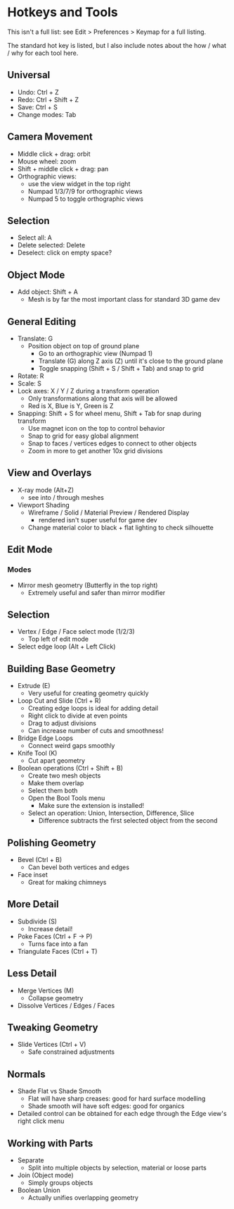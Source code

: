 # Hotkeys and Tools

This isn't a full list: see Edit > Preferences > Keymap for a full listing.

The standard hot key is listed, but I also include notes about the how / what / why for each tool here.

## Universal

- Undo: Ctrl + Z
- Redo: Ctrl + Shift + Z
- Save: Ctrl + S
- Change modes: Tab

## Camera Movement

- Middle click + drag: orbit
- Mouse wheel: zoom
- Shift + middle click + drag: pan
- Orthographic views:
  - use the view widget in the top right
  - Numpad 1/3/7/9 for orthographic views
  - Numpad 5 to toggle orthographic views

## Selection

- Select all: A
- Delete selected: Delete
- Deselect: click on empty space?

## Object Mode

- Add object: Shift + A
  - Mesh is by far the most important class for standard 3D game dev

## General Editing

- Translate: G
  - Position object on top of ground plane
    - Go to an orthographic view (Numpad 1)
    - Translate (G) along Z axis (Z) until it's close to the ground plane
    - Toggle snapping (Shift + S / Shift + Tab) and snap to grid
- Rotate: R
- Scale: S
- Lock axes: X / Y / Z during a transform operation
  - Only transformations along that axis will be allowed
  - Red is X, Blue is Y, Green is Z
- Snapping: Shift + S for wheel menu, Shift + Tab for snap during transform
  - Use magnet icon on the top to control behavior
  - Snap to grid for easy global alignment
  - Snap to faces / vertices edges to connect to other objects
  - Zoom in more to get another 10x grid divisions

## View and Overlays

- X-ray mode (Alt+Z)
  - see into / through meshes
- Viewport Shading
  - Wireframe / Solid / Material Preview / Rendered Display
    - rendered isn't super useful for game dev
  - Change material color to black + flat lighting to check silhouette

## Edit Mode

### Modes

- Mirror mesh geometry (Butterfly in the top right)
  - Extremely useful and safer than mirror modifier

## Selection

- Vertex / Edge / Face select mode (1/2/3)
  - Top left of edit mode
- Select edge loop (Alt + Left Click)

## Building Base Geometry

- Extrude (E)
  - Very useful for creating geometry quickly
- Loop Cut and Slide (Ctrl + R)
  - Creating edge loops is ideal for adding detail
  - Right click to divide at even points
  - Drag to adjust divisions
  - Can increase number of cuts and smoothness!
- Bridge Edge Loops
  - Connect weird gaps smoothly
- Knife Tool (K)
  - Cut apart geometry
- Boolean operations (Ctrl + Shift + B)
  - Create two mesh objects
  - Make them overlap
  - Select them both
  - Open the Bool Tools menu
    - Make sure the extension is installed!
  - Select an operation: Union, Intersection, Difference, Slice
    - Difference subtracts the first selected object from the second

## Polishing Geometry

- Bevel (Ctrl + B)
  - Can bevel both vertices and edges
- Face inset
  - Great for making chimneys

## More Detail

- Subdivide (S)
  - Increase detail!
- Poke Faces (Ctrl + F -> P)
  - Turns face into a fan
- Triangulate Faces (Ctrl + T)

## Less Detail

- Merge Vertices (M)
  - Collapse geometry
- Dissolve Vertices / Edges / Faces

## Tweaking Geometry

- Slide Vertices (Ctrl + V)
  - Safe constrained adjustments

## Normals

- Shade Flat vs Shade Smooth
  - Flat will have sharp creases: good for hard surface modelling
  - Shade smooth will have soft edges: good for organics
- Detailed control can be obtained for each edge through the Edge view's right click menu

## Working with Parts

- Separate
  - Split into multiple objects by selection, material or loose parts
- Join (Object mode)
  - Simply groups objects
- Boolean Union
  - Actually unifies overlapping geometry

